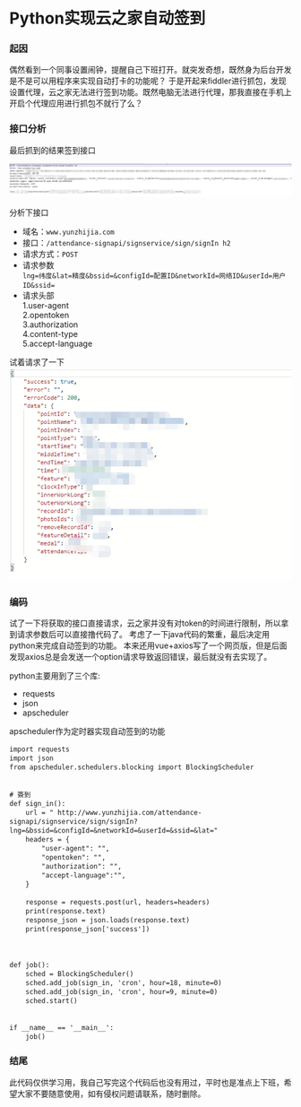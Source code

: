 # Python实现云之家自动签到

### 起因

偶然看到一个同事设置闹钟，提醒自己下班打开。就突发奇想，既然身为后台开发是不是可以用程序来实现自动打卡的功能呢？
于是开起来fiddler进行抓包，发现设置代理，云之家无法进行签到功能。既然电脑无法进行代理，那我直接在手机上开启个代理应用进行抓包不就行了么？

### 接口分析

最后抓到的结果签到接口


![image](https://github.com/w77996/BlogsImage/blob/master/python_yunzhijia/1565155502.jpg?raw=true)


分析下接口
- 域名：`www.yunzhijia.com`  
- 接口：`/attendance-signapi/signservice/sign/signIn h2`  
- 请求方式：`POST`
- 请求参数  
    `lng=纬度&lat=精度&bssid=&configId=配置ID&networkId=网络ID&userId=用户ID&ssid=`
- 请求头部  
    1.user-agent  
    2.opentoken  
    3.authorization  
    4.content-type  
    5.accept-language  

试着请求了一下
![image](https://raw.githubusercontent.com/w77996/BlogsImage/master/python_yunzhijia/1565156178.jpg)

### 编码

试了一下将获取的接口直接请求，云之家并没有对token的时间进行限制，所以拿到请求参数后可以直接撸代码了。
考虑了一下java代码的繁重，最后决定用python来完成自动签到的功能。
本来还用vue+axios写了一个网页版，但是后面发现axios总是会发送一个option请求导致返回错误，最后就没有去实现了。

python主要用到了三个库:

-    requests
-    json
-    apscheduler

apscheduler作为定时器实现自动签到的功能

```
import requests
import json
from apscheduler.schedulers.blocking import BlockingScheduler


# 簽到
def sign_in():
    url = " http://www.yunzhijia.com/attendance-signapi/signservice/sign/signIn?lng=&bssid=&configId=&networkId=&userId=&ssid=&lat="
    headers = {
        "user-agent": "",
        "opentoken": "",
        "authorization": "",
        "accept-language":"",
    }

    response = requests.post(url, headers=headers)
    print(response.text)
    response_json = json.loads(response.text)
    print(response_json['success'])



def job():
    sched = BlockingScheduler()
    sched.add_job(sign_in, 'cron', hour=18, minute=0)
    sched.add_job(sign_in, 'cron', hour=9, minute=0)
    sched.start()


if __name__ == '__main__':
    job()

```
    
### 结尾

此代码仅供学习用，我自己写完这个代码后也没有用过，平时也是准点上下班，希望大家不要随意使用，如有侵权问题请联系，随时删除。
